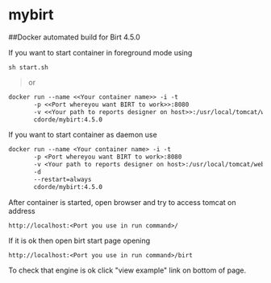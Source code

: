 # mybirt
##Docker automated build for Birt 4.5.0

If you want to start container in foreground mode using 

```
sh start.sh 
```

>or

```dockerfile
docker run --name <<Your container name>> -i -t 
       -p <<Port whereyou want BIRT to work>>:8080 
       -v <<Your path to reports designer on host>>:/usr/local/tomcat/webapps/birt/reports 
       cdorde/mybirt:4.5.0
```

If you want to start container as daemon use

```dockerfile
docker run --name <Your container name> -i -t 
       -p <Port whereyou want BIRT to work>:8080 
       -v <Your path to reports designer on host>:/usr/local/tomcat/webapps/birt/reports 
       -d 
       --restart=always
       cdorde/mybirt:4.5.0
```

After container is started, open browser and try to access tomcat on address

```
http://localhost:<Port you use in run command>/
```
If it is ok then open birt start page opening

```
http://localhost:<Port you use in run command>/birt
```

To check that engine is ok click "view example" link on bottom of page.
